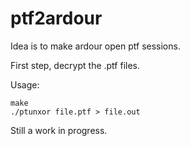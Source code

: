 ptf2ardour
==========

Idea is to make ardour open ptf sessions.

First step, decrypt the .ptf files.

Usage:

	make
	./ptunxor file.ptf > file.out

Still a work in progress.
